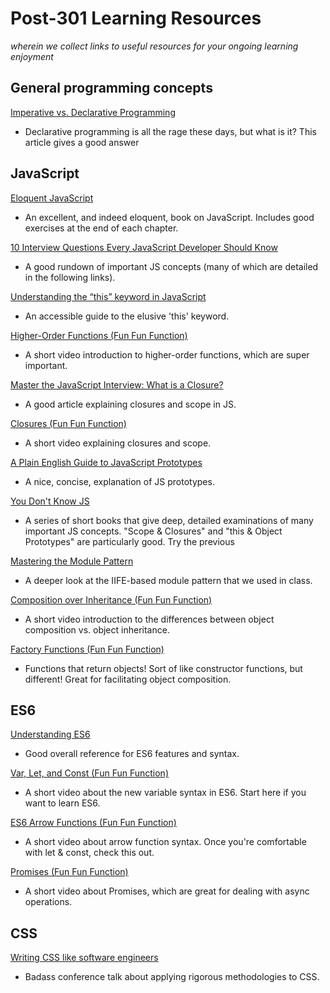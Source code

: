 # Post-301 Learning Resources
*wherein we collect links to useful resources for your ongoing learning enjoyment*

## General programming concepts
[Imperative vs. Declarative Programming](https://medium.com/@tylermcginnis/imperative-vs-declarative-programming-283e96bf8aea#.d93t7em2f)

- Declarative programming is all the rage these days, but what is it? This article gives a good answer

## JavaScript
[Eloquent JavaScript](http://eloquentjavascript.net/)

- An excellent, and indeed eloquent, book on JavaScript. Includes good exercises at the end of each chapter.

[10 Interview Questions Every JavaScript Developer Should Know](https://medium.com/javascript-scene/10-interview-questions-every-javascript-developer-should-know-6fa6bdf5ad95#.iyb3l8w7i)

- A good rundown of important JS concepts (many of which are detailed in the following links).

[Understanding the “this” keyword in JavaScript](https://toddmotto.com/understanding-the-this-keyword-in-javascript/)

- An accessible guide to the elusive 'this' keyword.

[Higher-Order Functions (Fun Fun Function)](https://www.youtube.com/watch?v=BMUiFMZr7vk)

- A short video introduction to higher-order functions, which are super important.

[Master the JavaScript Interview: What is a Closure?](https://medium.com/javascript-scene/master-the-javascript-interview-what-is-a-closure-b2f0d2152b36#.o5kc5fhlm)

- A good article explaining closures and scope in JS.

[Closures (Fun Fun Function)](https://www.youtube.com/watch?v=CQqwU2Ixu-U)

- A short video explaining closures and scope.

[A Plain English Guide to JavaScript Prototypes](http://sporto.github.io/blog/2013/02/22/a-plain-english-guide-to-javascript-prototypes/)

- A nice, concise, explanation of JS prototypes.

[You Don't Know JS](https://github.com/getify/You-Dont-Know-JS)

- A series of short books that give deep, detailed examinations of many important JS concepts. "Scope & Closures" and "this & Object Prototypes" are particularly good. Try the previous

[Mastering the Module Pattern](https://toddmotto.com/mastering-the-module-pattern/)

- A deeper look at the IIFE-based module pattern that we used in class.

[Composition over Inheritance (Fun Fun Function)](https://www.youtube.com/watch?v=wfMtDGfHWpA)

- A short video introduction to the differences between object composition vs. object inheritance.

[Factory Functions (Fun Fun Function)](https://www.youtube.com/watch?v=ImwrezYhw4w)

- Functions that return objects! Sort of like constructor functions, but different! Great for facilitating object composition.

## ES6

[Understanding ES6](https://leanpub.com/understandinges6/read)

- Good overall reference for ES6 features and syntax.

[Var, Let, and Const (Fun Fun Function)](https://www.youtube.com/watch?v=sjyJBL5fkp8)

- A short video about the new variable syntax in ES6. Start here if you want to learn ES6.

[ES6 Arrow Functions (Fun Fun Function)](https://www.youtube.com/watch?v=6sQDTgOqh-I)

- A short video about arrow function syntax. Once you're comfortable with let & const, check this out.

[Promises (Fun Fun Function)](https://www.youtube.com/watch?v=2d7s3spWAzo)

- A short video about Promises, which are great for dealing with async operations.

## CSS

[Writing CSS like software engineers](https://www.youtube.com/watch?v=RNRipJvdsyQ)

- Badass conference talk about applying rigorous methodologies to CSS.
